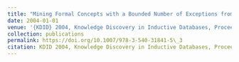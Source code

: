 ```yaml
---
title: "Mining Formal Concepts with a Bounded Number of Exceptions from Transactional Data"
date: 2004-01-01
venue: '{KDID} 2004, Knowledge Discovery in Inductive Databases, Proceedings of the Third International Workshop on Knowledge Discovery inInductive Databases, Pisa, Italy, September 20, 2004, Revised Selected and Invited Papers'
collection: publications
permalink: https://doi.org/10.1007/978-3-540-31841-5\_3
citation: KDID 2004, Knowledge Discovery in Inductive Databases, Proceedings of the Third International Workshop on Knowledge Discovery inInductive Databases, Pisa, Italy, September 20, 2004, Revised Selected and Invited Papers.
---
```

